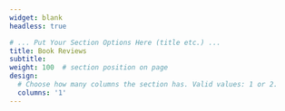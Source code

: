 ```yaml
---
widget: blank
headless: true

# ... Put Your Section Options Here (title etc.) ...
title: Book Reviews
subtitle:
weight: 100  # section position on page
design:
  # Choose how many columns the section has. Valid values: 1 or 2.
  columns: '1'
---
```

